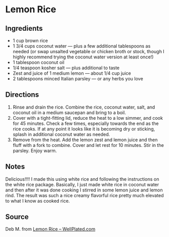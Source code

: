 # Lemon Rice

## Ingredients

- 1 cup brown rice
- 1 3/4 cups coconut water — plus a few additional tablespoons as needed (or swap unsalted vegetable or chicken broth or stock, though I highly recommend trying the coconut water version at least once!)
- 1 tablespoon coconut oil
- 1/4 teaspoon kosher salt — plus additional to taste
- Zest and juice of 1 medium lemon — about 1/4 cup juice
- 2 tablespoons minced Italian parsley — or any herbs you love

## Directions

1. Rinse and drain the rice. Combine the rice, coconut water, salt, and coconut oil in a medium saucepan and bring to a boil.
2. Cover with a tight-fitting lid, reduce the heat to a low simmer, and cook for 45 minutes. Check a few times, especially towards the end as the rice cooks. If at any point it looks like it is becoming dry or sticking, splash in additional coconut water as needed.
3. Remove from the heat. Add the lemon zest and lemon juice and then fluff with a fork to combine. Cover and let rest for 10 minutes. Stir in the parsley. Enjoy warm.

## Notes

Delicious!!!! I made this using white rice and following the instructions on the white rice package. Basically, I just made white rice in coconut water and then after it was done cooking I stirred in some lemon juice and lemon rind. The result was such a nice creamy flavorful rice pretty much elevated to what I know as cooked rice.

## Source

Deb M. from [Lemon Rice – WellPlated.com](https://www.wellplated.com/lemon-rice/)
